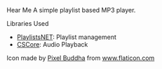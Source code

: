 Hear Me
A simple playlist based MP3 player.

Libraries Used
* [PlaylistsNET](https://github.com/tmk907/PlaylistsNET): Playlist management
* [CSCore](https://github.com/filoe/cscore): Audio Playback

Icon made by [Pixel Buddha](https://www.flaticon.com/authors/pixel-buddha) from www.flaticon.com 
